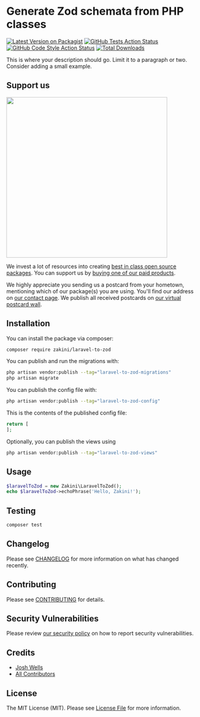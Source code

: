 # Generate Zod schemata from PHP classes

[![Latest Version on Packagist](https://img.shields.io/packagist/v/zakini/laravel-to-zod.svg?style=flat-square)](https://packagist.org/packages/zakini/laravel-to-zod)
[![GitHub Tests Action Status](https://img.shields.io/github/actions/workflow/status/zakini/laravel-to-zod/test.yml?branch=main&label=tests&style=flat-square)](https://github.com/zakini/laravel-to-zod/actions?query=workflow%3Atest+branch%3Amain)
[![GitHub Code Style Action Status](https://img.shields.io/github/actions/workflow/status/zakini/laravel-to-zod/fix-php-code-style-issues.yml?branch=main&label=code%20style&style=flat-square)](https://github.com/zakini/laravel-to-zod/actions?query=workflow%3A"Fix+PHP+code+style+issues"+branch%3Amain)
[![Total Downloads](https://img.shields.io/packagist/dt/zakini/laravel-to-zod.svg?style=flat-square)](https://packagist.org/packages/zakini/laravel-to-zod)

This is where your description should go. Limit it to a paragraph or two. Consider adding a small example.

## Support us

[<img src="https://github-ads.s3.eu-central-1.amazonaws.com/laravel-to-zod.jpg?t=1" width="419px" />](https://spatie.be/github-ad-click/laravel-to-zod)

We invest a lot of resources into creating [best in class open source packages](https://spatie.be/open-source). You can support us by [buying one of our paid products](https://spatie.be/open-source/support-us).

We highly appreciate you sending us a postcard from your hometown, mentioning which of our package(s) you are using. You'll find our address on [our contact page](https://spatie.be/about-us). We publish all received postcards on [our virtual postcard wall](https://spatie.be/open-source/postcards).

## Installation

You can install the package via composer:

```bash
composer require zakini/laravel-to-zod
```

You can publish and run the migrations with:

```bash
php artisan vendor:publish --tag="laravel-to-zod-migrations"
php artisan migrate
```

You can publish the config file with:

```bash
php artisan vendor:publish --tag="laravel-to-zod-config"
```

This is the contents of the published config file:

```php
return [
];
```

Optionally, you can publish the views using

```bash
php artisan vendor:publish --tag="laravel-to-zod-views"
```

## Usage

```php
$laravelToZod = new Zakini\LaravelToZod();
echo $laravelToZod->echoPhrase('Hello, Zakini!');
```

## Testing

```bash
composer test
```

## Changelog

Please see [CHANGELOG](CHANGELOG.md) for more information on what has changed recently.

## Contributing

Please see [CONTRIBUTING](CONTRIBUTING.md) for details.

## Security Vulnerabilities

Please review [our security policy](../../security/policy) on how to report security vulnerabilities.

## Credits

- [Josh Wells](https://github.com/zakini)
- [All Contributors](../../contributors)

## License

The MIT License (MIT). Please see [License File](LICENSE.md) for more information.
